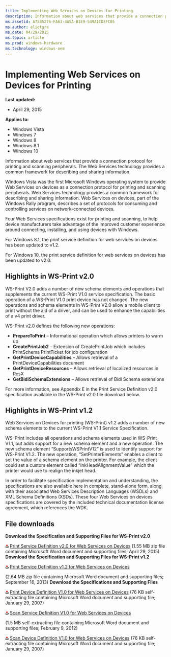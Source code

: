 ```yaml
---
title: Implementing Web Services on Devices for Printing
description: Information about web services that provide a connection protocol for printing and scanning peripherals. The Web Services technology provides a common framework for describing and sharing information.
ms.assetid: A7585276-FA63-4A5A-B1E9-549A1CD3FC05
ms.author: eliotgra
ms.date: 04/29/2015
ms.topic: article
ms.prod: windows-hardware
ms.technology: windows-oem
---
```


# Implementing Web Services on Devices for Printing


**Last updated:**

-   April 29, 2015

**Applies to:**

-   Windows Vista
-   Windows 7
-   Windows 8
-   Windows 8.1
-   Windows 10

Information about web services that provide a connection protocol for printing and scanning peripherals. The Web Services technology provides a common framework for describing and sharing information.

Windows Vista was the first Microsoft Windows operating system to provide Web Services on devices as a connection protocol for printing and scanning peripherals. Web Services technology provides a common framework for describing and sharing information. Web Services on devices, part of the Windows Rally program, describes a set of protocols for consuming and controlling services on network-connected devices.

Four Web Services specifications exist for printing and scanning, to help device manufacturers take advantage of the improved customer experience around connecting, installing, and using devices with Windows.

For Windows 8.1, the print service definition for web services on devices has been updated to v1.2.

For Windows 10, the print service definition for web services on devices has been updated to v2.0.

## <span id="Highlights_in_WS-Print_v2.0"></span><span id="highlights_in_ws-print_v2.0"></span><span id="HIGHLIGHTS_IN_WS-PRINT_V2.0"></span>Highlights in WS-Print v2.0


WS-Print V2.0 adds a number of new schema elements and operations that supplements the current WS-Print V1.0 service specification. The basic operation of a WS-Print V1.0 print device has not changed. The new operations and schema elements in WS-Print V2.0 allow a mobile client to print without the aid of a driver, and can be used to enhance the capabilities of a v4 print driver.

WS-Print v2.0 defines the following new operations:

-   **PrepareToPrint** – Informational operation which allows printers to warm up
-   **CreatePrintJob2** – Extension of CreatePrintJob which includes PrintSchema PrintTicket for job configuration
-   **GetPrintDeviceCapabilities** – Allows retrieval of a PrintDeviceCapabilities document
-   **GetPrintDeviceResources** – Allows retrieval of localized resources in ResX
-   **GetBidiSchemaExtensions** – Allows retrieval of Bidi Schema extensions

For more information, see Appendix E in the Print Service Definition v2.0 specification available in the WS-Print v2.0 file download below.

## <span id="Highlights_in_WS-Print_v1.2"></span><span id="highlights_in_ws-print_v1.2"></span><span id="HIGHLIGHTS_IN_WS-PRINT_V1.2"></span>Highlights in WS-Print v1.2


Web Services on Devices for printing (WS-Print) v1.2 adds a number of new schema elements to the current WS-Print V1.1 Service Specification.

WS-Print includes all operations and schema elements used in WS-Print V1.1, but adds support for a new schema element and a new operation. The new schema element “SupportsWSPrintV12” is used to identify support for WS-Print V1.2. The new operation, “SetPrinterElements” enables a client to set the value of a schema element on the printer. For example, the client could set a custom element called “InkHeadAlignmentValue” which the printer would use to realign the inkjet head.

In order to facilitate specification implementation and understanding, the specifications are also available here in complete, stand-alone form, along with their associated Web Services Description Languages (WSDLs) and XML Schema Definitions (XSDs). These four Web Services on devices specifications are covered by the included technical documentation license agreement, which references the WDK.

## <span id="File_downloads"></span><span id="file_downloads"></span><span id="FILE_DOWNLOADS"></span>File downloads


**Download the Specification and Supporting Files for WS-Print v2.0**

![](images/ic13605.gif) [Print Service Definition v2.0 for Web Services on Devices](http://go.microsoft.com/fwlink/p/?LinkId=534008)
(1.55 MB zip file containing Microsoft Word document and supporting files; April 29, 2015)
**Download the Specification and Supporting Files for WS-Print v1.2**

![](images/ic13605.gif) [Print Service Definition v1.2 for Web Services on Devices](http://download.microsoft.com/download/E/9/7/E974CFCB-4B3B-40CC-AF92-4F7F84477F0B/Printer.zip)

(2.64 MB zip file containing Microsoft Word document and supporting files; September 16, 2013)
**Download the Specifications and Supporting Files**

![](images/ic13605.gif) [Print Device Definition V1.0 for Web Services on Devices](http://download.microsoft.com/download/9/c/5/9c5b2167-8017-4bae-9fde-d599bac8184a/PrintDevice.exe)
(76 KB self-extracting file containing Microsoft Word document and supporting file; January 29, 2007)

![](images/ic13605.gif) [Scan Service Definition V1.0 for Web Services on Devices](http://download.microsoft.com/download/9/C/5/9C5B2167-8017-4BAE-9FDE-D599BAC8184A/ScanService.zip)

(1.5 MB self-extracting file containing Microsoft Word document and supporting files; February 9, 2012)

![](images/ic13605.gif) [Scan Device Definition V1.0 for Web Services on Devices](http://download.microsoft.com/download/9/c/5/9c5b2167-8017-4bae-9fde-d599bac8184a/ScanDevice.exe)
(76 KB self-extracting file containing Microsoft Word document and supporting file; January 29, 2007)
 




